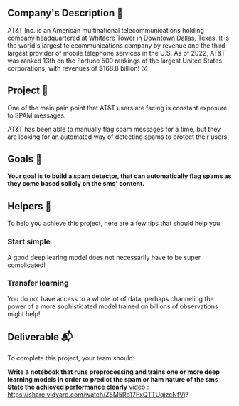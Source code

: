 ## Company's Description 📇
AT&T Inc. is an American multinational telecommunications holding company headquartered at Whitacre Tower in Downtown Dallas, Texas. It is the world's largest telecommunications company by revenue and the third largest provider of mobile telephone services in the U.S. As of 2022, AT&T was ranked 13th on the Fortune 500 rankings of the largest United States corporations, with revenues of $168.8 billion! 😮

## Project 🚧
One of the main pain point that AT&T users are facing is constant exposure to SPAM messages.

AT&T has been able to manually flag spam messages for a time, but they are looking for an automated way of detecting spams to protect their users.

## Goals 🎯
**Your goal is to build a spam detector, that can automatically flag spams as they come based sollely on the sms' content.**

## Helpers 🦮
To help you achieve this project, here are a few tips that should help you:

### Start simple
A good deep learing model does not necessarily have to be super complicated!

### Transfer learning
You do not have access to a whole lot of data, perhaps channeling the power of a more sophisticated model trained on billions of observations might help!

## Deliverable 📬
To complete this project, your team should:

**Write a notebook that runs preprocessing and trains one or more deep learning models in order to predict the spam or ham nature of the sms
State the achieved performance clearly**
video : https://share.vidyard.com/watch/Z5M5Ro17FxQTTUqizcNfVj?
